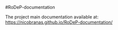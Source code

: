 #RoDeP-documentation

The project main documentation available at: https://nicobranas.github.io/RoDeP-documentation/
